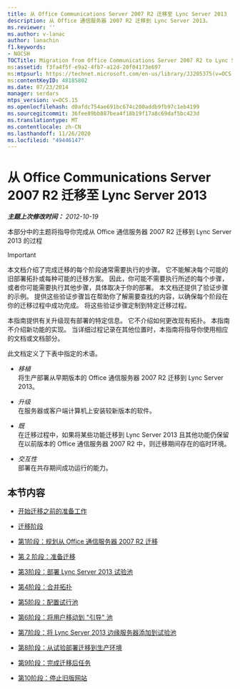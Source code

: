 ```yaml
---
title: 从 Office Communications Server 2007 R2 迁移至 Lync Server 2013
description: 从 Office 通信服务器 2007 R2 迁移到 Lync Server 2013。
ms.reviewer: ''
ms.author: v-lanac
author: lanachin
f1.keywords:
- NOCSH
TOCTitle: Migration from Office Communications Server 2007 R2 to Lync Server 2013
ms:assetid: f3fa4f5f-e9a2-4fb7-a12d-20f04173e697
ms:mtpsurl: https://technet.microsoft.com/en-us/library/JJ205375(v=OCS.15)
ms:contentKeyID: 48185802
ms.date: 07/23/2014
manager: serdars
mtps_version: v=OCS.15
ms.openlocfilehash: d0afdc754ae691bc674c200addb9fb97c1eb4199
ms.sourcegitcommit: 36fee89bb887bea4f18b19f17a8c69daf5bc423d
ms.translationtype: MT
ms.contentlocale: zh-CN
ms.lasthandoff: 11/26/2020
ms.locfileid: "49446147"
---
```

# <a name="migration-from-office-communications-server-2007-r2-to-lync-server-2013"></a>从 Office Communications Server 2007 R2 迁移至 Lync Server 2013

<div data-xmlns="http://www.w3.org/1999/xhtml">

<div class="topic" data-xmlns="http://www.w3.org/1999/xhtml" data-msxsl="urn:schemas-microsoft-com:xslt" data-cs="https://msdn.microsoft.com/">

<div data-asp="https://msdn2.microsoft.com/asp">



</div>

<div id="mainSection">

<div id="mainBody">

<span> </span>

_**主题上次修改时间：** 2012-10-19_

本部分中的主题将指导你完成从 Office 通信服务器 2007 R2 迁移到 Lync Server 2013 的过程

<div>


> [!IMPORTANT]  
> 本文档介绍了完成迁移的每个阶段通常需要执行的步骤。 它不能解决每个可能的旧部署拓扑或每种可能的迁移方案。 因此，你可能不需要执行所述的每个步骤，或者你可能需要执行其他步骤，具体取决于你的部署。 本文档还提供了验证步骤的示例。 提供这些验证步骤旨在帮助你了解需要查找的内容，以确保每个阶段在你的迁移过程中成功完成。 将这些验证步骤定制到特定迁移过程。



</div>

本指南提供有关升级现有部署的特定信息。 它不介绍如何更改现有拓扑。 本指南不介绍新功能的实现。 当详细过程记录在其他位置时，本指南将指导你使用相应的文档或文档部分。

此文档定义了下表中指定的术语。

  - *移植*  
    将生产部署从早期版本的 Office 通信服务器 2007 R2 迁移到 Lync Server 2013。

<!-- end list -->

  - *升级*  
    在服务器或客户端计算机上安装较新版本的软件。

<!-- end list -->

  - *既*  
    在迁移过程中，如果将某些功能迁移到 Lync Server 2013 且其他功能仍保留在以前版本的 Office 通信服务器 2007 R2 中，则迁移期间存在的临时环境。

<!-- end list -->

  - *交互性*  
    部署在共存期间成功运行的能力。

<div>

## <a name="in-this-section"></a>本节内容

  - [开始迁移之前的准备工作](before-you-begin-the-migration.md)

  - [迁移阶段](migration-phases.md)

  - [第1阶段：规划从 Office 通信服务器 2007 R2 迁移](phase-1-plan-your-migration-from-office-communications-server-2007-r2.md)

  - [第 2 阶段：准备迁移](phase-2-prepare-for-migration.md)

  - [第3阶段：部署 Lync Server 2013 试验池](phase-3-deploy-lync-server-2013-pilot-pool.md)

  - [第4阶段：合并拓扑](phase-4-merge-topologies.md)

  - [第5阶段：配置试行池](phase-5-configure-the-pilot-pool.md)

  - [第6阶段：将用户移动到 "引导" 池](phase-6-move-users-to-the-pilot-pool.md)

  - [第7阶段：将 Lync Server 2013 边缘服务器添加到试验池](phase-7-add-lync-server-2013-edge-server-to-pilot-pool.md)

  - [第8阶段：从试验部署迁移到生产环境](phase-8-move-from-pilot-deployment-into-production.md)

  - [第9阶段：完成迁移后任务](phase-9-complete-post-migration-tasks.md)

  - [第10阶段：停止旧版网站](phase-10-decommission-legacy-site.md)

</div>

</div>

<span> </span>

</div>

</div>

</div>

